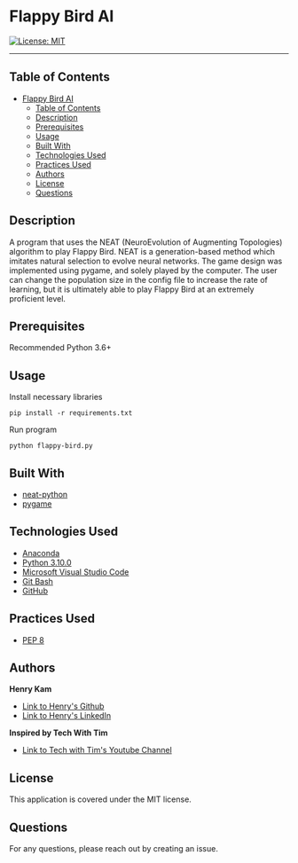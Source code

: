 # Flappy Bird AI
[![License: MIT](https://img.shields.io/badge/License-MIT-yellow.svg)](https://opensource.org/licenses/MIT)

---

## Table of Contents

- [Flappy Bird AI](#flappy-bird-ai)
  - [Table of Contents](#table-of-contents)
  - [Description](#description)
  - [Prerequisites](#prerequisites)
  - [Usage](#usage)
  - [Built With](#built-with)
  - [Technologies Used](#technologies-used)
  - [Practices Used](#practices-used)
  - [Authors](#authors)
  - [License](#license)
  - [Questions](#questions)
  

## Description

A program that uses the NEAT (NeuroEvolution of Augmenting Topologies) algorithm to play Flappy Bird. NEAT is a generation-based method which imitates natural selection to evolve neural networks. The game design was implemented using pygame, and solely played by the computer. The user can change the population size in the config file to increase the rate of learning, but it is ultimately able to play Flappy Bird at an extremely proficient level.


## Prerequisites
Recommended Python 3.6+

## Usage

Install necessary libraries
```
pip install -r requirements.txt
```

Run program
```
python flappy-bird.py
```

## Built With

* [neat-python](https://github.com/CodeReclaimers/neat-python)
* [pygame](https://www.pygame.org/news)




## Technologies Used
* [Anaconda](https://www.anaconda.com/)
* [Python 3.10.0](https://www.python.org/downloads/release/python-3100/)
* [Microsoft Visual Studio Code](https://code.visualstudio.com/)
* [Git Bash](https://git-scm.com/downloads)
* [GitHub](https://github.com/)

## Practices Used

* [PEP 8](https://www.python.org/dev/peps/pep-0008/)


## Authors


**Henry Kam**

- [Link to Henry's Github](https://github.com/gulpinhenry)
- [Link to Henry's LinkedIn](https://www.linkedin.com/in/kamhenry/)

**Inspired by Tech With Tim**
- [Link to Tech with Tim's Youtube Channel](https://www.youtube.com/channel/UC4JX40jDee_tINbkjycV4Sg)


## License

This application is covered under the MIT license.


## Questions

For any questions, please reach out by creating an issue.
